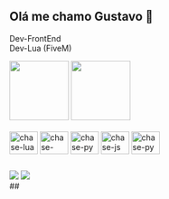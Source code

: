 ## Olá me chamo Gustavo 👋 

Dev-FrontEnd <br>
Dev-Lua (FiveM)
<div style="display:inline_block">
<img height="105em" width="auto" src="https://github-readme-stats.vercel.app/api?username=chaseg-dev&show_icons=true&theme=tokyonight"/>
<img height="105em" width="auto" src="https://github-readme-stats.vercel.app/api/top-langs/?username=chaseg-dev&theme=tokyonight"/>
</div>
<div style="display:inline_block"><br>
<img align="center" alt="chase-lua" height="40" width="50" src="https://cdn.jsdelivr.net/gh/devicons/devicon@latest/icons/lua/lua-original.svg" />
<img align="center" alt="chase-html" height="40" width="50" src="https://cdn.jsdelivr.net/gh/devicons/devicon@latest/icons/html5/html5-original.svg" />
<img align="center" alt="chase-py" height="40" width="50" src="https://cdn.jsdelivr.net/gh/devicons/devicon@latest/icons/css3/css3-original.svg" />
<img align="center" alt="chase-js" height="40" width="50" src="https://cdn.jsdelivr.net/gh/devicons/devicon@latest/icons/javascript/javascript-original.svg" />
<img align="center" alt="chase-py" height="40" width="50" src="https://cdn.jsdelivr.net/gh/devicons/devicon@latest/icons/python/python-original.svg" />
</div>

##
<div>
<a href="#" target="_blank"><img src="https://img.shields.io/badge/Discord-7289DA?style=for-the-badge&logo=discord&logoColor=white"/></a>
<a href="#" target="_blank"><img src="https://img.shields.io/badge/WhatsApp-25D366?style=for-the-badge&logo=whatsapp&logoColor=white"/></a>
</div>
##
